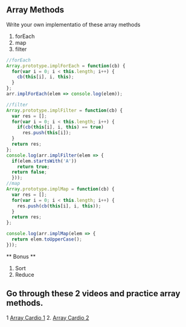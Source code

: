 ## Array Methods

Write your own implementatio of these array methods
  1. forEach
  2. map
  3. filter
```js
//forEach
Array.prototype.implForEach = function(cb) {
  for(var i = 0; i < this.length; i++) {
    cb(this[i], i, this);
  }
};
arr.implForEach(elem => console.log(elem));

//filter
Array.prototype.implFilter = function(cb) {
  var res = [];
  for(var i = 0; i < this.length; i++) {
    if(cb(this[i], i, this) == true)
      res.push(this[i]);
  }
  return res;
};
console.log(arr.implFilter(elem => {
  if(elem.startsWith('A'))
    return true;
  return false;
  }));
//map
Array.prototype.implMap = function(cb) {
  var res = [];
  for(var i = 0; i < this.length; i++) {
    res.push(cb(this[i], i, this));
  }
  return res;  
};

console.log(arr.implMap(elem => {
  return elem.toUpperCase();
}));


```

** Bonus **
  1. Sort
  2. Reduce

## Go through these 2 videos and practice array methods.

1 [Array Cardio 1](https://www.youtube.com/watch?v=HB1ZC7czKRs&list=PLu8EoSxDXHP6CGK4YVJhL_VWetA865GOH&index=4)
2. [Array Cardio 2](https://www.youtube.com/watch?v=QNmRfyNg1lw&list=PLu8EoSxDXHP6CGK4YVJhL_VWetA865GOH&index=7)